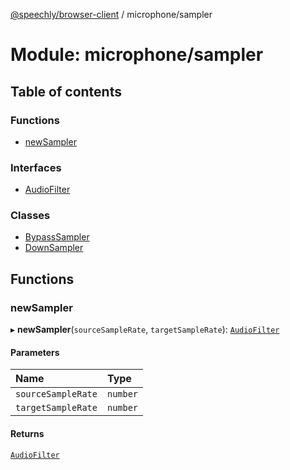 [@speechly/browser-client](../README.md) / microphone/sampler

# Module: microphone/sampler

## Table of contents

### Functions

- [newSampler](microphone_sampler.md#newsampler)

### Interfaces

- [AudioFilter](../interfaces/microphone_sampler.AudioFilter.md)

### Classes

- [BypassSampler](../classes/microphone_sampler.BypassSampler.md)
- [DownSampler](../classes/microphone_sampler.DownSampler.md)

## Functions

### newSampler

▸ **newSampler**(`sourceSampleRate`, `targetSampleRate`): [`AudioFilter`](../interfaces/microphone_sampler.AudioFilter.md)

#### Parameters

| Name | Type |
| :------ | :------ |
| `sourceSampleRate` | `number` |
| `targetSampleRate` | `number` |

#### Returns

[`AudioFilter`](../interfaces/microphone_sampler.AudioFilter.md)
